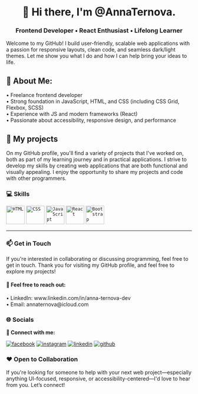<h1 align="center">
👋 Hi there, I'm @AnnaTernova.<br> 
</h1>
 
 <h3 align="center">
 Frontend Developer • React Enthusiast • Lifelong Learner
</h3> 

Welcome to my GitHub! I build user-friendly, scalable web applications with a passion for responsive layouts, clean code, and seamless dark/light themes. Let me show you what I do and how I can help bring your ideas to life.

<h2>💫 About Me:</h2> 
• Freelance frontend developer <br>
• Strong foundation in JavaScript, HTML, and CSS (including CSS Grid, Flexbox, SCSS)<br>
• Experience with JS and modern frameworks (React)<br>
• Passionate about accessibility, responsive design, and performance<br>

<h2>💼 My projects </h2>
On my GitHub profile, you'll find a variety of projects that I've worked on, both as part of my learning journey and in practical applications. I strive to develop my skills by creating web applications that are both functional and visually appealing. I enjoy the opportunity to share my projects and code with other programmers.

<h3>💻 Skills</h3> 
<div>
<code><img width="50" src="https://user-images.githubusercontent.com/25181517/192158954-f88b5814-d510-4564-b285-dff7d6400dad.png" alt="HTML" title="HTML"/></code>
<code><img width="50" src="https://user-images.githubusercontent.com/25181517/183898674-75a4a1b1-f960-4ea9-abcb-637170a00a75.png" alt="CSS" title="CSS"/></code>
<code><img width="50" src="https://user-images.githubusercontent.com/25181517/117447155-6a868a00-af3d-11eb-9cfe-245df15c9f3f.png" alt="JavaScript" title="JavaScript"/></code>
<code><img width="50" src="https://user-images.githubusercontent.com/25181517/183897015-94a058a6-b86e-4e42-a37f-bf92061753e5.png" alt="React" title="React"/></code>
<code><img width="50" src="https://user-images.githubusercontent.com/25181517/183898054-b3d693d4-dafb-4808-a509-bab54cf5de34.png" alt="Bootstrap" title="Bootstrap"/></code>


 <hr>
<h3>📫 Get in Touch</h3>
If you're interested in collaborating or discussing programming, feel free to get in touch. 
Thank you for visiting my GitHub profile, and feel free to explore my projects!<br>
  <h4>💌 Feel free to reach out: </h4>
• LinkedIn: www.linkedin.com/in/anna-ternova-dev <br>
• Email: annaternova@icloud.com <br>
	
</div> 
<h3>🌐 Socials</h3>

 <b>🤝 Connect with me:</b><br>
 
[![facebook](https://github.com/shikhar1020jais1/Git-Social/blob/master/Icons/Facebook.png (Facebook))][1]
[![instagram](https://github.com/shikhar1020jais1/Git-Social/blob/master/Icons/Instagram.png (Instagram))][2] 
[![linkedin](https://github.com/shikhar1020jais1/Git-Social/blob/master/Icons/LinkedIn.png (LinkedIn))][3]
[![github](https://github.com/shikhar1020jais1/Git-Social/blob/master/Icons/Github.png (Github))][4]


<!-- To Link your profile to the media buttons -->

[1]: https://www.facebook.com/anna.ternova12
[2]: https://instagram.com/annternova
[3]: https://www.linkedin.com/in/anna-ternova-dev
[4]: https://github.com/AnnaTernova

<h3>❤️ Open to Collaboration</h3>

If you're looking for someone to help with your next web project—especially anything UI-focused, responsive, or accessibility-centered—I'd love to hear from you. Let’s connect!
